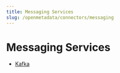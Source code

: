 ```yaml
---
title: Messaging Services
slug: /openmetadata/connectors/messaging
---
```


# Messaging Services

- [Kafka](/openmetadata/connectors/messaging/kafka) 
